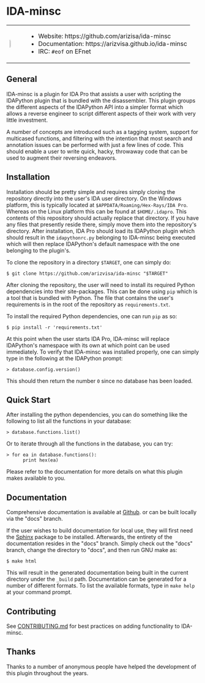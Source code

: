# IDA-minsc

<table>
    <tr>
        <td width="10%">
            <img src="http://arizvisa.github.io/ida-minsc/_images/hamster.svg" height="10%" />
        </td>
        <td>
            <ul>
                <li>Website: https://github.com/arizisa/ida-minsc</li>
                <li>Documentation: https://arizvisa.github.io/ida-minsc</li>
                <li>IRC: <code>#eof</code> on EFnet</li>
            </ul>
        </td>
    </tr>
</table>

## General

IDA-minsc is a plugin for IDA Pro that assists a user with scripting the
IDAPython plugin that is bundled with the disassembler. This plugin groups the
different aspects of the IDAPython API into a simpler format which allows a
reverse engineer to script different aspects of their work with very little
investment.

A number of concepts are introduced such as a tagging system, support for
multicased functions, and filtering with the intention that most search
and annotation issues can be performed with just a few lines of code. This
should enable a user to write quick, hacky, throwaway code that can be used
to augment their reversing endeavors.

## Installation

Installation should be pretty simple and requires simply cloning the repository
directly into the user's IDA user directory. On the Windows platform, this is
typically located at `$APPDATA/Roaming/Hex-Rays/IDA Pro`. Whereas on the Linux
platform this can be found at `$HOME/.idapro`. This contents of this repository
should actually replace that directory. If you have any files that presently
reside there, simply move them into the repository's directory. After
installation, IDA Pro should load its IDAPython plugin which should result in
the `idapythonrc.py` belonging to IDA-minsc being executed which will then
replace IDAPython's default namespace with the one belonging to the plugin's.

To clone the repository in a directory `$TARGET`, one can simply do:

    $ git clone https://github.com/arizvisa/ida-minsc "$TARGET"

After cloning the repository, the user will need to install its required Python
dependencies into their site-packages. This can be done using `pip` which is a
tool that is bundled with Python. The file that contains the user's requirements
is in the root of the repository as `requirements.txt`.

To install the required Python dependencies, one can run `pip` as so:

    $ pip install -r 'requirements.txt'

At this point when the user starts IDA Pro, IDA-minsc will replace IDAPython's
namespace with its own at which point can be used immediately. To verify that
IDA-minsc was installed properly, one can simply type in the following at the
IDAPython prompt:

    > database.config.version()

This should then return the number `0` since no database has been loaded.

## Quick Start

After installing the python dependencies, you can do something like the
following to list all the functions in your database:

    > database.functions.list()

Or to iterate through all the functions in the database, you can try:

    > for ea in database.functions():
          print hex(ea)

Please refer to the documentation for more details on what this plugin
makes available to you.

## Documentation

Comprehensive documentation is available at [Github](https://arizvisa.github.io/ida-minsc).
or can be built locally via the "docs" branch.

If the user wishes to build documentation for local use, they will
first need the [Sphinx](http://www.sphinx-doc.org/en/master/usage/installation.html)
package to be installed. Afterwards, the entirety of the documentation
resides in the "docs" branch. Simply check out the "docs" branch,
change the directory to "docs", and then run GNU make as:

    $ make html

This will result in the generated documentation being built in the
current directory under the `_build` path. Documentation can be
generated for a number of different formats. To list the available
formats, type in `make help` at your command prompt.

## Contributing

See [CONTRIBUTING.md](https://github.com/arizvisa/ida-minsc/blob/master/CONTRIBUTING.md)
for best practices on adding functionality to IDA-minsc.

## Thanks

Thanks to a number of anonymous people have helped the development of
this plugin throughout the years.

[logo]: http://arizvisa.github.io/ida-minsc/_images/hamster.svg
